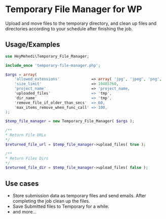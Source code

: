 
# Temporary File Manager for WP

Upload and move files to the temporary directory, and clean up files and directories according to your schedule after finishing the job.



## Usage/Examples

```php
use HeyMehedi\Temporary_File_Manager;

include_once 'temporary-file-manager.php';
```

```php
$args = array(
    'allowed_extensions'              => array( 'jpg', 'jpeg', 'png', 'gif', 'bmp', 'JPG', 'JPEG', 'PNG', 'BMP' ),
    'size_limit'                      => 10485760,
    'project_name'                    => 'project_name,
    'uploaded_files'                  => 'tmp',
    'dir_name'                        => 'tmp',
    'remove_file_if_older_than_secs'  => 60,
    'max_items_remove_when_func_call' => 100,
);
```

```php
$temp_file_manager = new Temporary_File_Manager( $args );
```

```php
/**
* Return File URLs
*/
$returned_file_url = $temp_file_manager->upload_files( true );
```

```php
/**
* Return Files Dirs
*/
$returned_file_dir = $temp_file_manager->upload_files( false );
```


## Use cases
* Store submission data as temporary files and send emails. After completing the job clean up the files.
* Save Submitted files to Temporary for a while. 
* and more...
